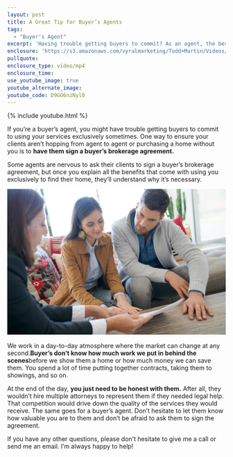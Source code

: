 ```yaml
---
layout: post
title: A Great Tip for Buyer’s Agents
tags:
  - "Buyer's Agent"
excerpt: 'Having trouble getting buyers to commit? As an agent, the best thing you can do is have them sign a buyer’s brokerage agreement. I’ll go over the best way to get them to do that today. It’s all about communicating your value. To get all the details, watch this short video.'
enclosure: 'https://s3.amazonaws.com/vyralmarketing/Todd+Martin/Videos/2017/April/Louisville+Real+Estate-+How+to+Keep+Clients+With+You+As+a+Buyer%2527s+Agent.mp4'
pullquote:
enclosure_type: video/mp4
enclosure_time:
use_youtube_image: true
youtube_alternate_image:
youtube_code: D9GO6nzNyl0
---
```



{% include youtube.html %}

If you’re a buyer’s agent, you might have trouble getting buyers to commit to using your services exclusively sometimes. One way to ensure your clients aren’t hopping from agent to agent or purchasing a home without you is to **have them sign a buyer’s brokerage agreement.**

Some agents are nervous to ask their clients to sign a buyer’s brokerage agreement, but once you explain all the benefits that come with using you exclusively to find their home, they’ll understand why it’s necessary.

![](/uploads/versions/bigstock-couple-meeting-financial-advis-161236700---x----1600-1067x---.jpg)

We work in a day-to-day atmosphere where the market can change at any second.**Buyer’s don’t know how much work we put in behind the scenes**before we show them a home or how much money we can save them. You spend a lot of time putting together contracts, taking them to showings, and so on.

At the end of the day, **you just need to be honest with them.** After all, they wouldn’t hire multiple attorneys to represent them if they needed legal help. That competition would drive down the quality of the services they would receive. The same goes for a buyer’s agent. Don’t hesitate to let them know how valuable you are to them and don’t be afraid to ask them to sign the agreement.

If you have any other questions, please don’t hesitate to give me a call or send me an email. I’m always happy to help!